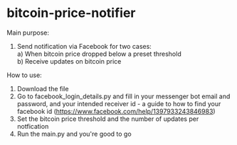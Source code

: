 # bitcoin-price-notifier

Main purpose: 

1. Send notification via Facebook for two cases:   
    a) When bitcoin price dropped below a preset threshold  
    b) Receive updates on bitcoin price

How to use:
1. Download the file
2. Go to facebook_login_details.py and fill in your messenger bot email and password, and your intended receiver id - a guide to how to find your facebook id (https://www.facebook.com/help/1397933243846983)
3. Set the bitcoin price threshold and the number of updates per notfication
4. Run the main.py and you're good to go